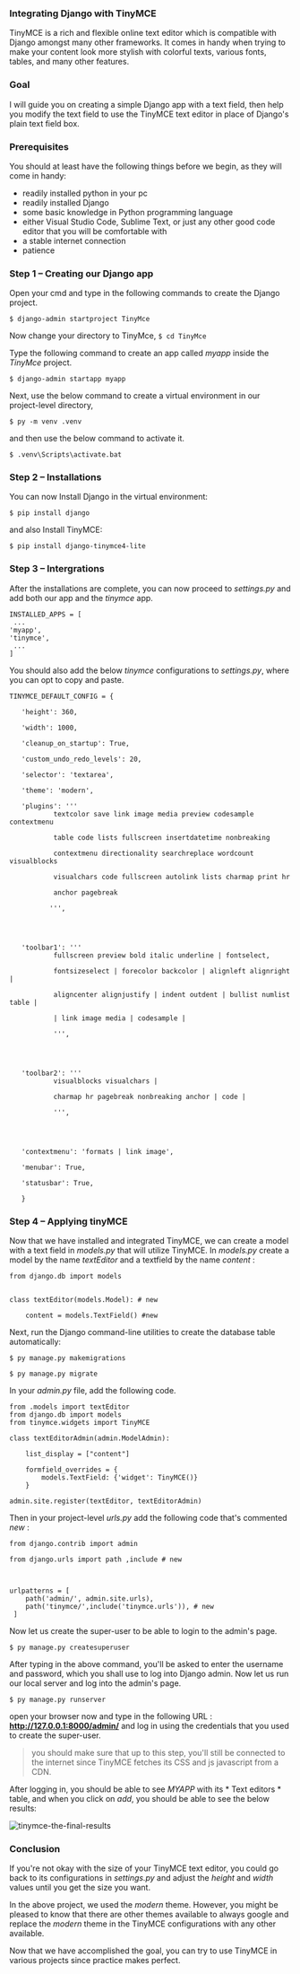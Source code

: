 ﻿

### Integrating Django with TinyMCE

TinyMCE is a rich and flexible online text editor which is compatible with Django amongst many other frameworks. It comes in handy when trying to make your content look more stylish with colorful texts, various fonts, tables, and many other features.   

### Goal
I will guide you on creating a simple Django app with a text field, then help you modify the text field to use the TinyMCE text editor in place of Django's plain text field box. 

### Prerequisites
You should at least have the following things before we begin, as they will come in handy:
 - readily installed python in your pc
 - readily installed Django
 - some basic knowledge in Python programming language
 - either Visual Studio Code, Sublime Text, or just any other good code editor that you will be comfortable with 
 - a stable internet connection
 - patience

### Step 1 – Creating our  Django app
Open your cmd and type in the following commands to create the Django project.

    $ django-admin startproject TinyMce

Now change your directory to TinyMce,
      `$ cd TinyMce `
      
Type the following command to create an app called *myapp* inside the *TinyMce* project.

    $ django-admin startapp myapp
    
Next, use the below command to create a virtual environment in our project-level directory,

    $ py -m venv .venv
    
and then use the below command to activate it.    

    $ .venv\Scripts\activate.bat

### Step 2 – Installations
You can now Install Django in the virtual environment:

    $ pip install django

and also Install TinyMCE:

    $ pip install django-tinymce4-lite

### Step 3 – Intergrations
After the installations are complete, you can now proceed
to *settings.py*  and add both our app and the *tinymce* app.


    INSTALLED_APPS = [
     ...
    'myapp',
    'tinymce',
     ... 
    ]

You should also add the below *tinymce*  configurations to *settings.py*, where you can opt to copy and paste.

    TINYMCE_DEFAULT_CONFIG = {

       'height': 360,

       'width': 1000,

       'cleanup_on_startup': True,

       'custom_undo_redo_levels': 20,

       'selector': 'textarea',

       'theme': 'modern',

       'plugins': '''
               textcolor save link image media preview codesample contextmenu

               table code lists fullscreen insertdatetime nonbreaking

               contextmenu directionality searchreplace wordcount visualblocks

               visualchars code fullscreen autolink lists charmap print hr

               anchor pagebreak

              ''',




       'toolbar1': '''
               fullscreen preview bold italic underline | fontselect,

               fontsizeselect | forecolor backcolor | alignleft alignright |

               aligncenter alignjustify | indent outdent | bullist numlist table |

               | link image media | codesample |

               ''',




       'toolbar2': '''
               visualblocks visualchars |

               charmap hr pagebreak nonbreaking anchor | code |

               ''',




       'contextmenu': 'formats | link image',

       'menubar': True,

       'statusbar': True,

       }


### Step 4 – Applying tinyMCE
Now that we have installed and integrated TinyMCE, we can create a model with a text field in *models.py* that will utilize TinyMCE.
In *models.py* create a model by the name *textEditor* and a textfield by the name *content* :
   

    from django.db import models
    

    class textEditor(models.Model): # new

        content = models.TextField() #new

Next, run the Django command-line utilities to create the database table automatically:

    $ py manage.py makemigrations

    $ py manage.py migrate

In your *admin.py* file, add the following code. 

    from .models import textEditor
    from django.db import models
    from tinymce.widgets import TinyMCE

    class textEditorAdmin(admin.ModelAdmin):

        list_display = ["content"]
    
        formfield_overrides = {
            models.TextField: {'widget': TinyMCE()}
        }

    admin.site.register(textEditor, textEditorAdmin)

Then in your project-level  *urls.py* add the following code that's commented *new* :

    from django.contrib import admin

    from django.urls import path ,include # new

  

    urlpatterns = [
        path('admin/', admin.site.urls),
        path('tinymce/',include('tinymce.urls')), # new
     ]

Now let us create the super-user to be able to login to the admin's page.

    $ py manage.py createsuperuser
    
After typing in the above command, you'll be asked to enter the username and password, which you shall use to log into Django admin.
Now let us run our local server and log into the admin's page. 

    $ py manage.py runserver

open your browser now and type in the following URL :
**http://127.0.0.1:8000/admin/** and log in using the credentials that you used to create the super-user.

> you should make sure that up to this step, you'll still be connected to the internet since TinyMCE fetches its CSS and js javascript from a CDN.

After logging in, you should be able to see *MYAPP* with its * Text editors * table, and when you click on *add*, you should be able to see the below results:

![tinymce-the-final-results](/engineering-education/integrating-django-with-tinymce/tinymce-the-final-results.jpg)

### Conclusion
If you're not okay with the size of your TinyMCE text editor, you could go back to its configurations in *settings.py* and adjust the *height* and *width* values until you get the size you want.

In the above project, we used the *modern* theme. However, you might be pleased to know that there are other themes available to always google and replace the *modern* theme in the TinyMCE configurations with any other available.

Now that we have accomplished the goal, you can try to use TinyMCE in various projects since practice makes perfect.

